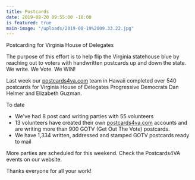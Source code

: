 ```yaml
---
title: Postcards
date: 2019-08-20 09:55:00 -10:00
is featured: true
main-image: "/uploads/2019-08-19%2009.33.22.jpg"
---
```


Postcarding for Virginia House of Delegates

The purpose of this effort is to help flip the Virginia statehouse blue by reaching out to voters with handwritten postcards up and down the state. We write. We Vote. We WIN!

Last week our [postcards4va.com](http://postcards4va.com) team in Hawaii completed over 540 postcards for Virginia House of Delegates Progressive Democrats Dan Helmer and Elizabeth Guzman.

To date
* We've had 8 post card writing parties with 55 volunteers 
* 13 volunteers have created their own [postcards4va.com](http://postcards4va.com) accounts and are writing more than 900 GOTV (Get Out The Vote) postcards.
* We have 1,334 written, addressed and stamped GOTV postcards ready to mail 

More parties are scheduled for this weekend. Check the Postcards4VA events on our website. 

Thanks everyone for all your work! 
